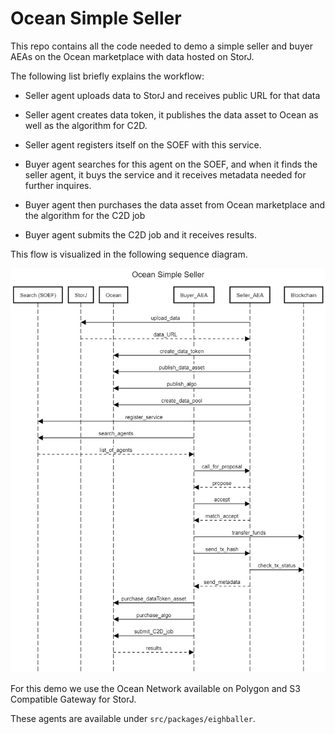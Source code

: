 # Ocean Simple Seller

This repo contains all the code needed to demo a simple seller and buyer AEAs on the Ocean marketplace with data hosted on StorJ.

The following list briefly explains the workflow:

- Seller agent uploads data to StorJ and receives public URL for that data
- Seller agent creates data token, it publishes the data asset to Ocean as well as the algorithm for C2D.
- Seller agent registers itself on the SOEF with this service.

- Buyer agent searches for this agent on the SOEF, and when it finds the seller agent, it buys the service and it receives metadata needed for further inquires.
- Buyer agent then purchases the data asset from Ocean marketplace and the algorithm for the C2D job
- Buyer agent submits the C2D job and it receives results.

This flow is visualized in the following sequence diagram.

![image](OSS-flow.png)

For this demo we use the Ocean Network available on Polygon and S3 Compatible Gateway for StorJ. 

These agents are available under `src/packages/eighballer`.

